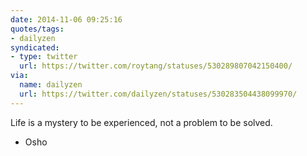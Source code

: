 ```yaml
---
date: 2014-11-06 09:25:16
quotes/tags:
- dailyzen
syndicated:
- type: twitter
  url: https://twitter.com/roytang/statuses/530289807042150400/
via:
  name: dailyzen
  url: https://twitter.com/dailyzen/statuses/530283504438099970/
---
```


Life is a mystery to be experienced, not a problem to be solved.



- Osho